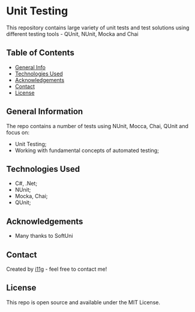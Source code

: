 # Unit Testing
This repository contains large variety of unit tests  and test solutions using different testing tools - QUnit, NUnit, Mocka and Chai  


## Table of Contents
* [General Info](#general-information)
* [Technologies Used](#technologies-used)
* [Acknowledgements](#acknowledgements)
* [Contact](#contact)
* [License](#license) 

## General Information
The repo contains a number of tests using NUnit, Mocca, Chai, QUnit and focus on:
- Unit Testing;
- Working with fundamental concepts of automated testing;

## Technologies Used
- C#, .Net;
- NUnit;
- Mocka, Chai;
- QUnit;

## Acknowledgements

- Many thanks to SoftUni

## Contact
Created by [i11g](https://i11g.github.io) - feel free to contact me!

## License 
This repo is open source and available under the MIT License. 
